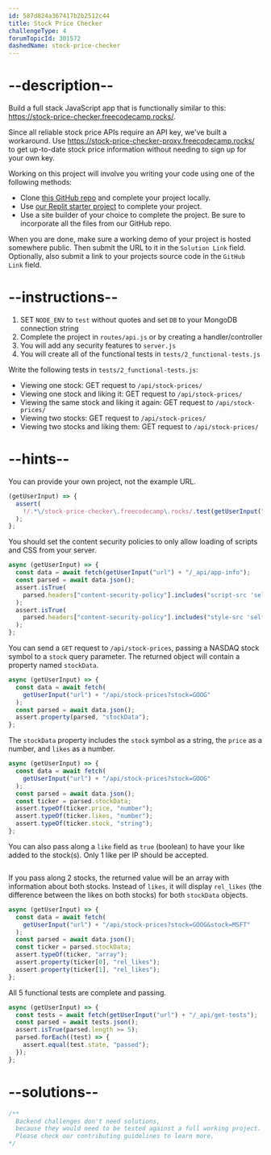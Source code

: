 ```yaml
---
id: 587d824a367417b2b2512c44
title: Stock Price Checker
challengeType: 4
forumTopicId: 301572
dashedName: stock-price-checker
---
```


# --description--

Build a full stack JavaScript app that is functionally similar to this: <https://stock-price-checker.freecodecamp.rocks/>.

Since all reliable stock price APIs require an API key, we've built a workaround. Use <https://stock-price-checker-proxy.freecodecamp.rocks/> to get up-to-date stock price information without needing to sign up for your own key.

Working on this project will involve you writing your code using one of the following methods:

- Clone [this GitHub repo](https://github.com/freeCodeCamp/boilerplate-project-stockchecker/) and complete your project locally.
- Use [our Replit starter project](https://replit.com/github/freeCodeCamp/boilerplate-project-stockchecker) to complete your project.
- Use a site builder of your choice to complete the project. Be sure to incorporate all the files from our GitHub repo.

When you are done, make sure a working demo of your project is hosted somewhere public. Then submit the URL to it in the `Solution Link` field. Optionally, also submit a link to your projects source code in the `GitHub Link` field.

# --instructions--

1.  SET `NODE_ENV` to `test` without quotes and set `DB` to your MongoDB connection string
2.  Complete the project in `routes/api.js` or by creating a handler/controller
3.  You will add any security features to `server.js`
4.  You will create all of the functional tests in `tests/2_functional-tests.js`

Write the following tests in `tests/2_functional-tests.js`:

- Viewing one stock: GET request to `/api/stock-prices/`
- Viewing one stock and liking it: GET request to `/api/stock-prices/`
- Viewing the same stock and liking it again: GET request to `/api/stock-prices/`
- Viewing two stocks: GET request to `/api/stock-prices/`
- Viewing two stocks and liking them: GET request to `/api/stock-prices/`

# --hints--

You can provide your own project, not the example URL.

```js
(getUserInput) => {
  assert(
    !/.*\/stock-price-checker\.freecodecamp\.rocks/.test(getUserInput("url"))
  );
};
```

You should set the content security policies to only allow loading of scripts and CSS from your server.

```js
async (getUserInput) => {
  const data = await fetch(getUserInput("url") + "/_api/app-info");
  const parsed = await data.json();
  assert.isTrue(
    parsed.headers["content-security-policy"].includes("script-src 'self'")
  );
  assert.isTrue(
    parsed.headers["content-security-policy"].includes("style-src 'self'")
  );
};
```

You can send a `GET` request to `/api/stock-prices`, passing a NASDAQ stock symbol to a `stock` query parameter. The returned object will contain a property named `stockData`.

```js
async (getUserInput) => {
  const data = await fetch(
    getUserInput("url") + "/api/stock-prices?stock=GOOG"
  );
  const parsed = await data.json();
  assert.property(parsed, "stockData");
};
```

The `stockData` property includes the `stock` symbol as a string, the `price` as a number, and `likes` as a number.

```js
async (getUserInput) => {
  const data = await fetch(
    getUserInput("url") + "/api/stock-prices?stock=GOOG"
  );
  const parsed = await data.json();
  const ticker = parsed.stockData;
  assert.typeOf(ticker.price, "number");
  assert.typeOf(ticker.likes, "number");
  assert.typeOf(ticker.stock, "string");
};
```

You can also pass along a `like` field as `true` (boolean) to have your like added to the stock(s). Only 1 like per IP should be accepted.

```js

```

If you pass along 2 stocks, the returned value will be an array with information about both stocks. Instead of `likes`, it will display `rel_likes` (the difference between the likes on both stocks) for both `stockData` objects.

```js
async (getUserInput) => {
  const data = await fetch(
    getUserInput("url") + "/api/stock-prices?stock=GOOG&stock=MSFT"
  );
  const parsed = await data.json();
  const ticker = parsed.stockData;
  assert.typeOf(ticker, "array");
  assert.property(ticker[0], "rel_likes");
  assert.property(ticker[1], "rel_likes");
};
```

All 5 functional tests are complete and passing.

```js
async (getUserInput) => {
  const tests = await fetch(getUserInput("url") + "/_api/get-tests");
  const parsed = await tests.json();
  assert.isTrue(parsed.length >= 5);
  parsed.forEach((test) => {
    assert.equal(test.state, "passed");
  });
};
```

# --solutions--

```js
/**
  Backend challenges don't need solutions, 
  because they would need to be tested against a full working project. 
  Please check our contributing guidelines to learn more.
*/
```
